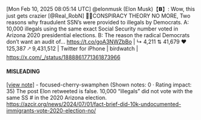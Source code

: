 [Mon Feb 10, 2025 08:05:14 UTC] @elonmusk (Elon Musk)【𝗕】: Wow, this just gets crazier [@Real_RobN] 🚨🚨CONSPIRACY THEORY NO MORE,  Two reasons why fraudulent SSN’s were provided to illegals by Democrats. A: 10,000 illegals using the same exact Social Security number voted in Arizona 2020 presidential elections. B: The reason the radical Democrats don’t want an audit of… https://t.co/goA3NWZbBo | ↳ 4,211 ⇅ 41,679 ♥ 125,387 🡕 9,431,512 | Twitter for iPhone | birdwatch | https://x.com/_/status/1888861771361873966

#### MISLEADING

[[view note]](https://x.com/i/birdwatch/n/1889168012756054494) - focused-cherry-swamphen (Shown notes: 0 · Rating impact: 35)
The post Elon retweeted is false.  10,000 “illegals” did not vote with the same SS # in the 2020 Arizona election.   https://azcir.org/news/2024/07/01/fact-brief-did-10k-undocumented-immigrants-vote-2020-election-no/

